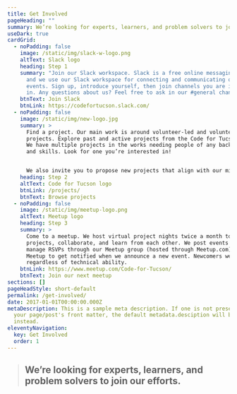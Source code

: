 ```yaml
---
title: Get Involved
pageHeading: ""
summary: We’re looking for experts, learners, and problem solvers to join our efforts.
useDark: true
cardGrid:
  - noPadding: false
    image: /static/img/slack-w-logo.png
    altText: Slack logo
    heading: Step 1
    summary: "Join our Slack workspace. Slack is a free online messaging platform,
      and we use our Slack workspace for connecting and communicating outside
      events. Sign up, introduce yourself, then join channels you are interested
      in. Any questions about us? Feel free to ask in our #general channel!"
    btnText: Join Slack
    btnLink: https://codefortucson.slack.com/
  - noPadding: false
    image: /static/img/new-logo.jpg
    summary: >
      Find a project. Our main work is around volunteer-led and volunteer-run
      projects. Explore past and active projects from the Code for Tucson team.
      We have multiple projects in the works needing people of any background
      and skills. Look for one you’re interested in!


      We also invite you to propose new projects that align with our mission. You can propose a project on Slack or at one of our events.
    heading: Step 2
    altText: Code for Tucson logo
    btnLink: /projects/
    btnText: Browse projects
  - noPadding: false
    image: /static/img/meetup-logo.png
    altText: Meetup logo
    heading: Step 3
    summary: >
      Come to a meetup. We host virtual project nights twice a month to discuss
      projects, collaborate, and learn from each other. We post events and
      manage RSVPs through our Meetup group (hosted through Meetup.com). Join
      Meetup to get notified when we announce a new event. Newcomers welcome,
      regardless of technical ability. 
    btnLink: https://www.meetup.com/Code-for-Tucson/
    btnText: Join our next meetup
sections: []
pageHeadStyle: short-default
permalink: /get-involved/
date: 2017-01-01T00:00:00.000Z
metaDescription: This is a sample meta description. If one is not present in
  your page/post's front matter, the default metadata.desciption will be used
  instead.
eleventyNavigation:
  key: Get Involved
  order: 1
---
```

> ## We’re looking for experts, learners, and problem solvers to join our efforts.